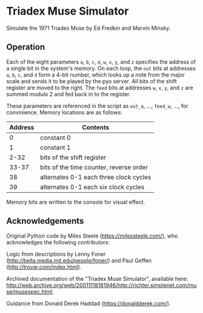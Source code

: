# Triadex Muse Simulator

Simulate the 1971 Triadex Muse by Ed Fredkin and Marvin Minsky.

## Operation

Each of the eight parameters `a`, `b`, `c`, `d`, `w`, `x`, `y`, and `z` specifies the address of a single bit in the system's memory. On each loop, the `out` bits at addresses `a`, `b`, `c`, and `d` form a 4-bit number, which looks up a note from the major scale and sends it to be played by the pyo server. All bits of the shift register are moved to the right. The `feed` bits at addresses `w`, `x`, `y`, and `z` are summed modulo 2 and fed back in to the register.

These parameters are referenced in the script as `out_a`, ..., `feed_w`, ..., for convinience. Memory locations are as follows:

| Address | Contents                                |
|---------|-----------------------------------------|
| 0       | constant 0                              |
| 1       | constant 1                              |
| 2-32    | bits of the shift register              |
| 33-37   | bits of the time counter, reverse order |
| 38      | alternates 0-1 each three clock cycles  |
| 39      | alternates 0-1 each six clock cycles    |

Memory bits are written to the console for visual effect.

## Acknowledgements

Original Python code by Miles Steele (https://milessteele.com/), who acknowledges the following contributors:

Logic from descriptions by Lenny Foner (http://bella.media.mit.edu/people/foner/) and Paul Geffen (http://trovar.com/index.html).

Archived documentation of the "Triadex Muse Simulator", available here: http://web.archive.org/web/20011118181946/http://richter.simplenet.com/muse/musespec.html.

Guidance from Donald Derek Haddad (https://donaldderek.com/).
